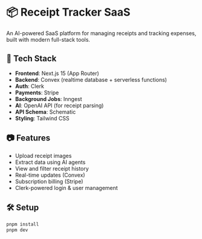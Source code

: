 # 📦 Receipt Tracker SaaS

An AI-powered SaaS platform for managing receipts and tracking expenses, built with modern full-stack tools.

## 🚀 Tech Stack

- **Frontend**: Next.js 15 (App Router)
- **Backend**: Convex (realtime database + serverless functions)
- **Auth**: Clerk
- **Payments**: Stripe
- **Background Jobs**: Inngest
- **AI**: OpenAI API (for receipt parsing)
- **API Schema**: Schematic
- **Styling**: Tailwind CSS

## 📷 Features

- Upload receipt images
- Extract data using AI agents
- View and filter receipt history
- Real-time updates (Convex)
- Subscription billing (Stripe)
- Clerk-powered login & user management

## 🛠 Setup

```bash
pnpm install
pnpm dev
